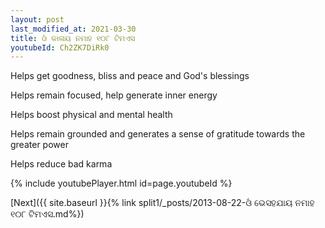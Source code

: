 ```yaml
---
layout: post
last_modified_at: 2021-03-30
title: ଓଁ କାଳାୟ ନମାହ ୧୦୮ ଟିମଏସ
youtubeId: Ch2ZK7DiRk0
---
```

 
 
Helps get goodness, bliss and peace and God's blessings
 
Helps remain focused, help generate inner energy 
 
Helps boost physical and mental health 
 
Helps remain grounded and generates a sense of gratitude towards the greater power 
 
Helps reduce bad karma
 
 
 
 


{% include youtubePlayer.html id=page.youtubeId %}
 
[Next]({{ site.baseurl }}{% link  split1/_posts/2013-08-22-ଓଁ ଭେସହଯାୟ ନମାହ ୧୦୮ ଟିମଏସ.md%})
 
